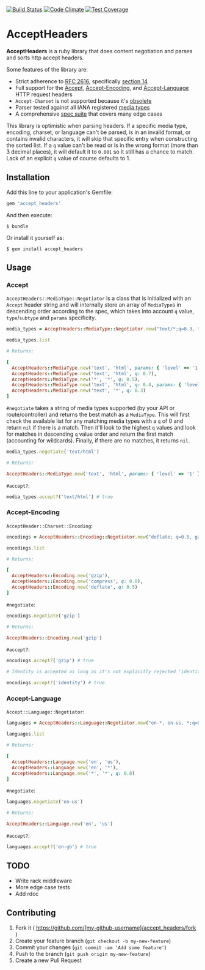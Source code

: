 [![Build Status](https://travis-ci.org/kamui/accept_headers.png)](https://travis-ci.org/kamui/accept_headers)
[![Code Climate](https://codeclimate.com/github/kamui/accept_headers/badges/gpa.svg)](https://codeclimate.com/github/kamui/accept_headers)
[![Test Coverage](https://codeclimate.com/github/kamui/accept_headers/badges/coverage.svg)](https://codeclimate.com/github/kamui/accept_headers)

# AcceptHeaders

**AcceptHeaders** is a ruby library that does content negotiation and parses and sorts http accept headers.

Some features of the library are:

  * Strict adherence to [RFC 2616][rfc], specifically [section 14][rfc-sec14]
  * Full support for the [Accept][rfc-sec14-1], [Accept-Encoding][rfc-sec14-3],
    and [Accept-Language][rfc-sec14-4] HTTP request headers
  * `Accept-Charset` is not supported because it's [obsolete](https://developer.mozilla.org/en-US/docs/Web/HTTP/Content_negotiation#The_Accept-Charset.3A_header)
  * Parser tested against all IANA registered [media types][iana-media-types]
  * A comprehensive [spec suite][spec] that covers many edge cases

This library is optimistic when parsing headers. If a specific media type, encoding, charset, or language can't be parsed, is in an invalid format, or contains invalid characters, it will skip that specific entry when constructing the sorted list. If a `q` value can't be read or is in the wrong format (more than 3 decimal places), it will default it to `0.001` so it still has a chance to match. Lack of an explicit `q` value of course defaults to 1.

[rfc]: http://www.w3.org/Protocols/rfc2616/rfc2616.html
[rfc-sec14]: http://www.w3.org/Protocols/rfc2616/rfc2616-sec14.html
[rfc-sec14-1]: http://www.w3.org/Protocols/rfc2616/rfc2616-sec14.html#sec14.1
[rfc-sec14-3]: http://www.w3.org/Protocols/rfc2616/rfc2616-sec14.html#sec14.3
[rfc-sec14-4]: http://www.w3.org/Protocols/rfc2616/rfc2616-sec14.html#sec14.4
[iana-media-types]: https://www.iana.org/assignments/media-types/media-types.xhtml
[spec]: http://github.com/kamui/accept_headers/tree/master/spec/

## Installation

Add this line to your application's Gemfile:

```ruby
gem 'accept_headers'
```

And then execute:

    $ bundle

Or install it yourself as:

    $ gem install accept_headers

## Usage

### Accept

`AcceptHeaders::MediaType::Negotiator` is a class that is initialized with an `Accept` header string and will internally store an array of `MediaType`s in descending order according to the spec, which takes into account `q` value, `type`/`subtype` and `params` specificity.

```ruby
media_types = AcceptHeaders::MediaType::Negotiator.new("text/*;q=0.3, text/html;q=0.7, text/html;level=1, text/html;level=2;q=0.4, */*;q=0.5")

media_types.list

# Returns:

[
  AcceptHeaders::MediaType.new('text', 'html', params: { 'level' => '1' }),
  AcceptHeaders::MediaType.new('text', 'html', q: 0.7),
  AcceptHeaders::MediaType.new('*', '*', q: 0.5),
  AcceptHeaders::MediaType.new('text', 'html', q: 0.4, params: { 'level' => '2' }),
  AcceptHeaders::MediaType.new('text', '*', q: 0.3)
]
```

`#negotiate` takes a string of media types supported (by your API or route/controller) and returns the best match as a `MediaType`. This will first check the available list for any matching media types with a `q` of 0 and return `nil` if there is a match. Then it'll look to the highest `q` values and look for matches in descending `q` value order and return the first match (accounting for wildcards). Finally, if there are no matches, it returns `nil`.

```ruby
media_types.negotiate('text/html')

# Returns:

AcceptHeaders::MediaType.new('text', 'html', params: { 'level' => '1' })
```

`#accept?`:

```ruby
media_types.accept?('text/html') # true
```

### Accept-Encoding

`AcceptHeader::Charset::Encoding`:

```ruby
encodings = AcceptHeaders::Encoding::Negotiator.new("deflate; q=0.5, gzip, compress; q=0.8, identity")

encodings.list

# Returns:

[
  AcceptHeaders::Encoding.new('gzip'),
  AcceptHeaders::Encoding.new('compress', q: 0.8),
  AcceptHeaders::Encoding.new('deflate', q: 0.5)
]
```

`#negotiate`:

```ruby
encodings.negotiate('gzip')

# Returns:

AcceptHeaders::Encoding.new('gzip')
```

`#accept?`:

```ruby
encodings.accept?('gzip') # true

# Identity is accepted as long as it's not explicitly rejected 'identity;q=0'

encodings.accept?('identity') # true
```

### Accept-Language

`Accept::Language::Negotiator`:

```ruby
languages = AcceptHeaders::Language::Negotiator.new("en-*, en-us, *;q=0.8")

languages.list

# Returns:

[
  AcceptHeaders::Language.new('en', 'us'),
  AcceptHeaders::Language.new('en', '*'),
  AcceptHeaders::Language.new('*', '*', q: 0.8)
]
```

`#negotiate`:

```ruby
languages.negotiate('en-us')

# Returns:

AcceptHeaders::Language.new('en', 'us')
```

`#accept?`:

```ruby
languages.accept?('en-gb') # true
```

## TODO

* Write rack middleware
* More edge case tests
* Add rdoc

## Contributing

1. Fork it ( https://github.com/[my-github-username]/accept_headers/fork )
2. Create your feature branch (`git checkout -b my-new-feature`)
3. Commit your changes (`git commit -am 'Add some feature'`)
4. Push to the branch (`git push origin my-new-feature`)
5. Create a new Pull Request
